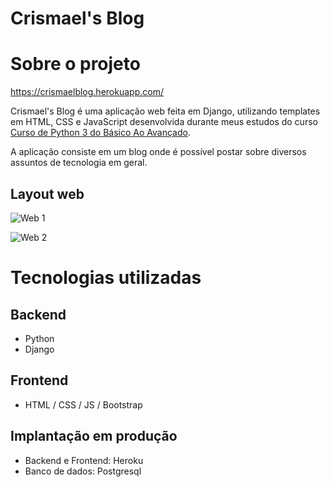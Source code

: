 # Crismael's Blog

# Sobre o projeto

https://crismaelblog.herokuapp.com/

Crismael's Blog é uma aplicação web feita em Django, utilizando templates em HTML, CSS e JavaScript desenvolvida durante meus estudos
do curso [Curso de Python 3 do Básico Ao Avançado](https://www.udemy.com/course/python-3-do-zero-ao-avancado/).

A aplicação consiste em um blog onde é possível postar sobre diversos assuntos de tecnologia em geral.

## Layout web
![Web 1](https://github.com/Crismael-Bastos/assets/blob/main/my_blog/blog1.png)

![Web 2](https://github.com/Crismael-Bastos/assets/blob/main/my_blog/blog2.png)


# Tecnologias utilizadas
## Backend
- Python
- Django
## Frontend
- HTML / CSS / JS / Bootstrap

## Implantação em produção
- Backend e Frontend: Heroku
- Banco de dados: Postgresql




